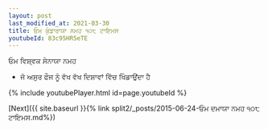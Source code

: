 ```yaml
---
layout: post
last_modified_at: 2021-03-30
title: ਓਮ ਕੁੰਡਾਰਾਯਾ ਨਮਹ ੧੦੮ ਟਾਇਮਸ
youtubeId: 83c95HR5eTE
---
```

 
 
 ਓਮ ਵਿਸ਼੍ਵਕ ਸੇਨਾਯਾ ਨਮਹ  
 
 -  ਜੋ ਅਸੁਰ ਫੌਜ ਨੂੰ ਵੱਖ ਵੱਖ ਦਿਸ਼ਾਵਾਂ ਵਿੱਚ ਖਿੰਡਾਉਂਦਾ ਹੈ 
 
  
 
  
 
 
 
 
 
 


{% include youtubePlayer.html id=page.youtubeId %}
 
[Next]({{ site.baseurl }}{% link  split2/_posts/2015-06-24-ਓਮ ਦਮਾਯਾ ਨਮਹ ੧੦੮ ਟਾਇਮਸ.md%})
 

